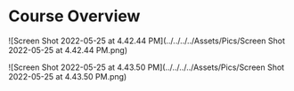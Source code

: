 # Course Overview

![Screen Shot 2022-05-25 at 4.42.44 PM](../../../../Assets/Pics/Screen Shot 2022-05-25 at 4.42.44 PM.png)

![Screen Shot 2022-05-25 at 4.43.50 PM](../../../../Assets/Pics/Screen Shot 2022-05-25 at 4.43.50 PM.png)

